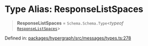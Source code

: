 # Type Alias: ResponseListSpaces

> **ResponseListSpaces** = `Schema.Schema.Type`\<*typeof* [`ResponseListSpaces`](../variables/ResponseListSpaces.md)\>

Defined in: [packages/hypergraph/src/messages/types.ts:278](https://github.com/hashirpm/hypergraph/blob/ab4ea1cdb9430798142e0d735aac9d31c2cf0ae0/packages/hypergraph/src/messages/types.ts#L278)
